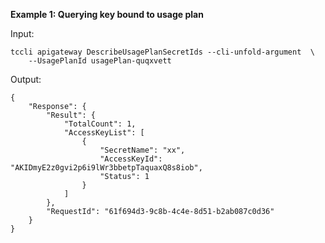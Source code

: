 **Example 1: Querying key bound to usage plan**



Input: 

```
tccli apigateway DescribeUsagePlanSecretIds --cli-unfold-argument  \
    --UsagePlanId usagePlan-quqxvett
```

Output: 
```
{
    "Response": {
        "Result": {
            "TotalCount": 1,
            "AccessKeyList": [
                {
                    "SecretName": "xx",
                    "AccessKeyId": "AKIDmyE2z0gvi2p6i9lWr3bbetpTaquaxQ8s8iob",
                    "Status": 1
                }
            ]
        },
        "RequestId": "61f694d3-9c8b-4c4e-8d51-b2ab087c0d36"
    }
}
```

